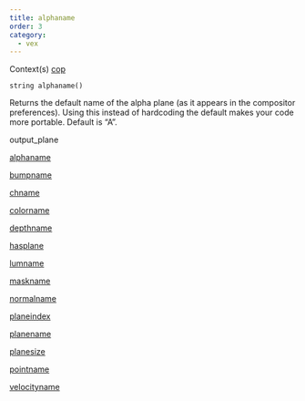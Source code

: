 ```yaml
---
title: alphaname
order: 3
category:
  - vex
---
```




Context(s)
[cop](../contexts/cop.html)

`string alphaname()`

Returns the default name of the alpha plane (as it appears in the
compositor preferences). Using this instead of hardcoding the default
makes your code more portable. Default is “A”.


output_plane

[alphaname](alphaname.html)

[bumpname](bumpname.html)

[chname](chname.html)

[colorname](colorname.html)

[depthname](depthname.html)

[hasplane](hasplane.html)

[lumname](lumname.html)

[maskname](maskname.html)

[normalname](normalname.html)

[planeindex](planeindex.html)

[planename](planename.html)

[planesize](planesize.html)

[pointname](pointname.html)

[velocityname](velocityname.html)
